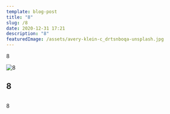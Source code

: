 ```yaml
---
template: blog-post
title: "8"
slug: /8
date: 2020-12-31 17:21
description: "8"
featuredImage: /assets/avery-klein-c_drtsnboqa-unsplash.jpg
---
```

8

![8](/assets/royal-mail-unsplash.jpg "8")

## 8

![]()

8